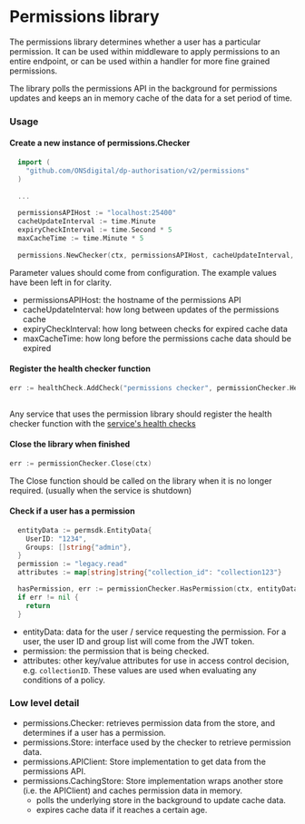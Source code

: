 
# Permissions library

The permissions library determines whether a user has a particular permission. It can be used within middleware to apply permissions to an entire endpoint, or can be used within a handler for more fine grained permissions.

The library polls the permissions API in the background for permissions updates and keeps an in memory cache of the data for a set period of time.

### Usage

#### Create a new instance of permissions.Checker

```go
  import (
	"github.com/ONSdigital/dp-authorisation/v2/permissions"
  )
  
  ...
  
  permissionsAPIHost := "localhost:25400"
  cacheUpdateInterval := time.Minute
  expiryCheckInterval := time.Second * 5
  maxCacheTime := time.Minute * 5
	
  permissions.NewChecker(ctx, permissionsAPIHost, cacheUpdateInterval, expiryCheckInterval, maxCacheTime)
```
Parameter values should come from configuration. The example values have been left in for clarity.
- permissionsAPIHost: the hostname of the permissions API
- cacheUpdateInterval: how long between updates of the permissions cache
- expiryCheckInterval: how long between checks for expired cache data 
- maxCacheTime: how long before the permissions cache data should be expired

#### Register the health checker function

```go
err := healthCheck.AddCheck("permissions checker", permissionChecker.HealthCheck)
	
```
Any service that uses the permission library should register the health checker function with the [service's health checks](https://github.com/ONSdigital/dp-healthcheck#adding-a-health-check-to-an-app)

#### Close the library when finished

```go
err := permissionChecker.Close(ctx)
```

The Close function should be called on the library when it is no longer required. (usually when the service is shutdown)

#### Check if a user has a permission

```go
  entityData := permsdk.EntityData{
    UserID: "1234",
    Groups: []string{"admin"},
  }
  permission := "legacy.read"
  attributes := map[string]string{"collection_id": "collection123"}

  hasPermission, err := permissionChecker.HasPermission(ctx, entityData, permission, attributes)
  if err != nil {
    return 
  }
```

- entityData: data for the user / service requesting the permission. For a user, the user ID and group list will come from the JWT token.
- permission: the permission that is being checked.
- attributes: other key/value attributes for use in access control decision, e.g. `collectionID`. These values are used when evaluating any conditions of a policy.

### Low level detail

- permissions.Checker: retrieves permission data from the store, and determines if a user has a permission.
- permissions.Store: interface used by the checker to retrieve permission data.
- permissions.APIClient: Store implementation to get data from the permissions API.
- permissions.CachingStore: Store implementation wraps another store (i.e. the APIClient) and caches permission data in memory.
  - polls the underlying store in the background to update cache data.
  - expires cache data if it reaches a certain age.
